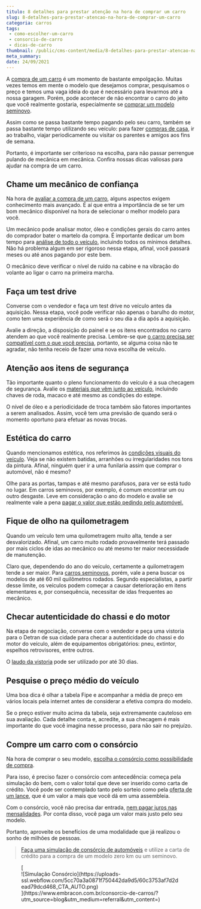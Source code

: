 ```yaml
---
titulo: 8 detalhes para prestar atenção na hora de comprar um carro
slug: 8-detalhes-para-prestar-atencao-na-hora-de-comprar-um-carro
categoria: carros
tags:
 - como-escolher-um-carro
 - consorcio-de-carro
 - dicas-de-carro
thumbnail: /public/cms-content/media/8-detalhes-para-prestar-atencao-na-hora-de-comprar-um-carro.jpg
meta_summary: 
date: 24/09/2021
---
```

A [compra de um carro](https://www.embracon.com.br/blog/4-motivos-para-voce-comprar-um-carro-novo) é um momento de bastante empolgação. Muitas vezes temos em mente o modelo que desejamos comprar, pesquisamos o preço e temos uma vaga ideia do que é necessário para levarmos até a nossa garagem. Porém, pode acontecer de não encontrar o carro do jeito que você realmente gostaria, especialmente se [comprar um modelo seminovo](https://www.embracon.com.br/blog/carro-seminovo-guia-completo-para-comprar).

Assim como se passa bastante tempo pagando pelo seu carro, também se passa bastante tempo utilizando seu veículo: para fazer [compras de casa](https://www.embracon.com.br/blog/10-importantes-dicas-para-economizar-nas-compras-de-casa), ir ao trabalho, viajar periodicamente ou visitar os parentes e amigos aos fins de semana.

Portanto, é importante ser criterioso na escolha, para não passar perrengue pulando de mecânica em mecânica. Confira nossas dicas valiosas para ajudar na compra de um carro.

Chame um mecânico de confiança 
-------------------------------

Na hora de [avaliar a compra de um carro](https://www.embracon.com.br/blog/saiba-como-funciona-o-laudo-de-vistoria-no-consorcio), alguns aspectos exigem conhecimento mais avançado. É aí que entra a importância de se ter um bom mecânico disponível na hora de selecionar o melhor modelo para você.

Um mecânico pode analisar motor, óleo e condições gerais do carro antes do comprador bater o martelo da compra. É importante dedicar um bom tempo para [análise de todo o veículo](https://www.embracon.com.br/blog/confira-9-sinais-de-que-e-hora-de-trocar-de-carro), incluindo todos os mínimos detalhes. Não há problema algum em ser rigoroso nessa etapa, afinal, você passará meses ou até anos pagando por este bem.

O mecânico deve verificar o nível de ruído na cabine e na vibração do volante ao ligar o carro na primeira marcha.

Faça um test drive 
-------------------

Converse com o vendedor e faça um test drive no veículo antes da aquisição. Nessa etapa, você pode verificar não apenas o barulho do motor, como tem uma experiência de como será o seu dia a dia após a aquisição.

Avalie a direção, a disposição do painel e se os itens encontrados no carro atendem ao que você realmente precisa. Lembre-se que [o carro precisa ser compatível com o que você precisa](https://www.embracon.com.br/blog/pensando-em-comprar-um-carro-saiba-o-que-levar-em-consideracao), portanto, se alguma coisa não te agradar, não tenha receio de fazer uma nova escolha de veículo.

Atenção aos itens de segurança 
-------------------------------

Tão importante quanto o pleno funcionamento do veículo é a sua checagem de segurança. Avalie os [materiais que vêm junto ao veículo](https://www.embracon.com.br/blog/saiba-o-que-considerar-para-escolher-o-carro-ideal), incluindo chaves de roda, macaco e até mesmo as condições do estepe.

O nível de óleo e a periodicidade de troca também são fatores importantes a serem analisados. Assim, você tem uma previsão de quando será o momento oportuno para efetuar as novas trocas.

Estética do carro 
------------------

Quando mencionamos estética, nos referimos às [condições visuais do veículo](https://www.embracon.com.br/blog/saiba-qual-e-a-melhor-epoca-do-ano-para-comprar-um-carro-novo). Veja se não existem batidas, arranhões ou irregularidades nos tons da pintura. Afinal, ninguém quer ir a uma funilaria assim que comprar o automóvel, não é mesmo?

Olhe para as portas, tampas e até mesmo parafusos, para ver se está tudo no lugar. Em carros seminovos, por exemplo, é comum encontrar um ou outro desgaste. Leve em consideração o ano do modelo e avalie se realmente vale a pena [pagar o valor que estão pedindo pelo automóvel.](https://www.embracon.com.br/blog/5-formas-de-pagamento-de-um-carro)

Fique de olho na quilometragem 
-------------------------------

Quando um veículo tem uma quilometragem muito alta, tende a ser desvalorizado. Afinal, um carro muito rodado provavelmente terá passado por mais ciclos de idas ao mecânico ou até mesmo ter maior necessidade de manutenção.

Claro que, dependendo do ano do veículo, certamente a quilometragem tende a ser maior. Para [carros seminovos](https://www.embracon.com.br/blog/comprar-carro-usado-com-a-carta-de-credito-do-consorcio), porém, vale a pena buscar os modelos de até 60 mil quilômetros rodados. Segundo especialistas, a partir desse limite, os veículos podem começar a causar deterioração em itens elementares e, por consequência, necessitar de idas frequentes ao mecânico.

Checar autenticidade do chassi e do motor 
------------------------------------------

Na etapa de negociação, converse com o vendedor e peça uma vistoria para o Detran de sua cidade para checar a autenticidade do chassi e do motor do veículo, além de equipamentos obrigatórios: pneu, extintor, espelhos retrovisores, entre outros.

O [laudo da vistoria](https://www.embracon.com.br/blog/saiba-como-funciona-o-laudo-de-vistoria-no-consorcio) pode ser utilizado por até 30 dias.

Pesquise o preço médio do veículo 
----------------------------------

Uma boa dica é olhar a tabela Fipe e acompanhar a média de preço em vários locais pela internet antes de considerar a efetiva compra do modelo.

Se o preço estiver muito acima da tabela, seja extremamente cauteloso em sua avaliação. Cada detalhe conta e, acredite, a sua checagem é mais importante do que você imagina nesse processo, para não sair no prejuízo.

Compre um carro com o consórcio 
--------------------------------

Na hora de comprar o seu modelo, [escolha o consórcio como possibilidade de compra](https://www.embracon.com.br/blog/duvidas-frequentes-consorcio-de-carro).

Para isso, é preciso fazer o consórcio com antecedência: começa pela simulação do bem, com o valor total que deve ser inserido como carta de crédito. Você pode ser contemplado tanto pelo sorteio como pela [oferta de um lance](https://www.embracon.com.br/blog/como-funcionam-os-tipos-de-lances-no-consorcio), que é um valor a mais que você dá em uma assembleia.

Com o consórcio, você não precisa dar entrada, [nem pagar juros nas mensalidades](https://www.embracon.com.br/blog/consorcio-nao-tem-juros-entenda). Por conta disso, você paga um valor mais justo pelo seu modelo.

Portanto, aproveite os benefícios de uma modalidade que já realizou o sonho de milhões de pessoas.

> [Faça uma simulação de consórcio de automóveis](https://www.embracon.com.br/consorcio-de-carros) e utilize a carta de crédito para a compra de um modelo zero km ou um seminovo.

<figure class="w-richtext-figure-type-image w-richtext-align-center">[<div>![Simulação Consórcio](https://uploads-ssl.webflow.com/5cc70a3a0871f750442da9d5/60c3753af7d2dead79dcd468_CTA_AUTO.png)</div>](https://www.embracon.com.br/consorcio-de-carros/?utm_source=blog&utm_medium=referral&utm_content=)</figure>
